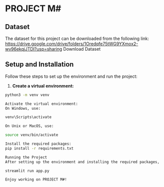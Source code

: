 # PROJECT M#

## Dataset

The dataset for this project can be downloaded from the following link:
https://drive.google.com/drive/folders/1Oredqfe75tWG9YXmox2-wv96ekqjJTDI?usp=sharing
Download Dataset

## Setup and Installation

Follow these steps to set up the environment and run the project:

1. **Create a virtual environment:**

```bash
python3 -m venv venv

Activate the virtual environment:
On Windows, use:

venv\Scripts\activate

On Unix or MacOS, use:

source venv/bin/activate

Install the required packages:
pip install -r requirements.txt

Running the Project
After setting up the environment and installing the required packages, you can run the project using the following command:

streamlit run app.py

Enjoy working on PROJECT M#!



